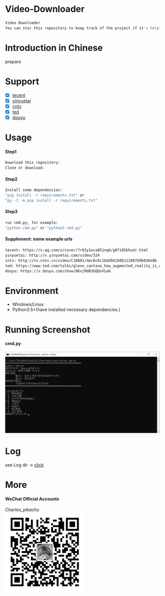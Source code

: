 # Video-Downloader
```sh
Video Downloader  
You can star this repository to keep track of the project if it's helpful for you, thank you for your support.
```

# Introduction in Chinese
prepare

# Support
- [x] [tecent](https://v.qq.com/)
- [x] [yinyuetai](http://www.yinyuetai.com)
- [x] [cntv](http://tv.cntv.cn/)
- [x] [ted](https://www.ted.com/talks?language=zh-cn)
- [x] [douyu](https://www.douyu.com/)

# Usage
#### Step1
```sh
Download this repository:
Clone or download.
```
#### Step2
```sh
Install some dependencies:  
"pip install -r requirements.txt" or  
"py -3 -m pip install -r requirements.txt"  
```
#### Step3
```sh
run cmd.py, for example:  
"python cmd.py" or "python3 cmd.py"
```
#### Supplement: some example urls
```sh
tecent: https://v.qq.com/x/cover/7r83y1oca851nq6/g07185bhudr.html
yinyuetai: http://v.yinyuetai.com/video/324
cntv: http://tv.cntv.cn/video/C10881/4ec8c6c1bdd941b0b11280769b036e8b
ted: https://www.ted.com/talks/glenn_cantave_how_augmented_reality_is_changing_activism?language=zh-tw
douyu: https://v.douyu.com/show/8KxjMdB3GQQvVLwb
```

# Environment
- Windows/Linux
- Python3.5+(have installed necessary dependencies.)

# Running Screenshot
#### cmd.py
![img](./Screenshot/cmd.png)

# Log
see Log dir → [click](./LOG)

# More
#### WeChat Official Accounts
*Charles_pikachu*  
![img](./Screenshot/pikachu.jpg)